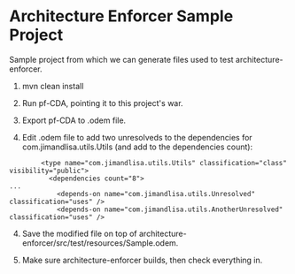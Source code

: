 Architecture Enforcer Sample Project
====================================

Sample project from which we can generate files used to test architecture-enforcer.

1. mvn clean install

1. Run pf-CDA, pointing it to this project's war.

1. Export pf-CDA to .odem file.

1. Edit .odem file to add two unresolveds to the dependencies for com.jimandlisa.utils.Utils (and add to the dependencies count):

```
        <type name="com.jimandlisa.utils.Utils" classification="class" visibility="public">
          <dependencies count="8">
...
            <depends-on name="com.jimandlisa.utils.Unresolved" classification="uses" />
            <depends-on name="com.jimandlisa.utils.AnotherUnresolved" classification="uses" />
```

4. Save the modified file on top of architecture-enforcer/src/test/resources/Sample.odem.

5. Make sure architecture-enforcer builds, then check everything in.

